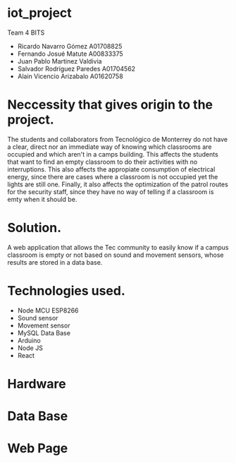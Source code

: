 # iot_project

Team 4 BITS
  - Ricardo Navarro Gómez A01708825
  - Fernando Josué Matute A00833375
  - Juan Pablo Martinez Valdivia
  - Salvador Rodríguez Paredes A01704562
  - Alain Vicencio Arizabalo A01620758


# Neccessity that gives origin to the project.
The students and collaborators from Tecnológico de Monterrey do not have a clear, direct nor an immediate way of knowing which classrooms are occupied and which aren't in a camps building. This affects the students that want to find an empty classroom to do their activities with no interruptions. This also affects the appropiate consumption of electrical energy, since there are cases where a classroom is not occupied yet the lights are still one. Finally, it also affects the optimization of the patrol routes for the security staff, since they have no way of telling if a classroom is emty when it should be.


# Solution.
A web application that allows the Tec community to easily know if a campus classroom is empty or not based on sound and movement sensors, whose results are stored in a data base. 

# Technologies used.
  - Node MCU ESP8266
  - Sound sensor
  - Movement sensor
  - MySQL Data Base
  - Arduino
  - Node JS
  - React
  

# Hardware

# Data Base

# Web Page 

